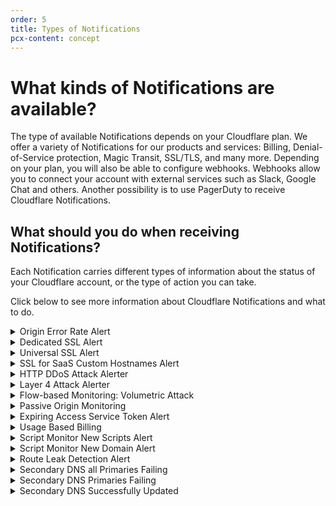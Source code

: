 ```yaml
---
order: 5
title: Types of Notifications
pcx-content: concept
---
```


# What kinds of Notifications are available?

The type of available Notifications depends on your Cloudflare plan. We offer a variety of Notifications for our products and services: Billing, Denial-of-Service protection, Magic Transit, SSL/TLS, and many more.
Depending on your plan, you will also be able to configure webhooks. Webhooks allow you to connect your account with external services such as Slack, Google Chat and others. Another possibility is to use PagerDuty to receive Cloudflare Notifications.

## What should you do when receiving Notifications?

Each Notification carries different types of information about the status of your Cloudflare account, or the type of action you can take. 

Click below to see more information about Cloudflare Notifications and what to do.

<details>
<summary>Origin Error Rate Alert</summary>
<div>

**What is it for?**

Enterprise customers who want to be alerted when Cloudflare is unable to access their origin server.

**Included with**

Enterprise plans.

**What should you do if you receive one?**

1. Use the link in the Notification you received to see which error codes we are seeing from your origin.
1. Refer to our [Troubleshooting Cloudflare 5XX errors](https://support.cloudflare.com/hc/en-us/articles/115003011431-Troubleshooting-Cloudflare-5XX-errors) to learn how to troubleshoot these errors.

</div>
</details>

<details>
<summary>Dedicated SSL Alert</summary>
<div>

**What is it for?**

Customers with dedicated certificates that want to be alerted on validation, issuance, renewal, and expiration of certificates.

**Included with**

Free plan.

**What should you do if you receive one?**

You only need to take action if notified that you have a certificate that failed. You can find the reasons why a certificate is not being issued in our [Troubleshooting SSL errors](https://support.cloudflare.com/hc/en-us/articles/200170566-Troubleshooting-SSL-errors#h_c1a6e78e-150d-4db6-89ab-eec7cb1ab03f).

</div>
</details>

<details>
<summary>Universal SSL Alert</summary>
<div>

**What is it for?**

Customers with universal certificates that want to be alerted on validation, issuance, renewal, and expiration of certificates.

**Included with**

Free plan.

**What should you do if you receive one?**

You only need to take action if notified that you have a certificate that failed. You can find the reasons why a certificate is not being issued in our [Troubleshooting SSL errors](https://support.cloudflare.com/hc/en-us/articles/200170566-Troubleshooting-SSL-errors#h_c1a6e78e-150d-4db6-89ab-eec7cb1ab03f).

</div>
</details>

<details>
<summary>SSL for SaaS Custom Hostnames Alert</summary>
<div>

**What is it for?**

Customers with custom hostname certificates that want to be alerted on validation, issuance, renewal, and expiration of certificates.

**Included with**

Purchase of Cloudflare for SaaS.

**What should you do if you receive one?**

You only need to take action if notified that you have a certificate that failed. You can find the reasons why a certificate is not being issued in our [Troubleshooting SSL errors](https://support.cloudflare.com/hc/en-us/articles/200170566-Troubleshooting-SSL-errors#h_c1a6e78e-150d-4db6-89ab-eec7cb1ab03f).

</div>
</details>

<details>
<summary>HTTP DDoS Attack Alerter</summary>
<div>

**What is it for?**

WAF/CDN customers that want to be alerted when Cloudflare has mitigated an attack.

**Included with**

Pro and up plans.

**What should you do if you receive one?**

No action needed. Refer to [Understanding Cloudflare DDoS alerts](https://support.cloudflare.com/hc/en-us/articles/360053216191-Understanding-Cloudflare-DDoS-alerts) for more information.

</div>
</details>

<details>
<summary>Layer 4 Attack Alerter</summary>
<div>

**What is it for?**
BYOIP customers and Spectrum customers with Network Analytics that want to be alerted when Cloudflare has mitigated an attack.

**Included with**

Purchase of Magic Transit and/or BYOIP.

**What should you do if you receive one?**

No action needed. Refer to [Understanding Cloudflare DDoS alerts](https://support.cloudflare.com/hc/en-us/articles/360053216191-Understanding-Cloudflare-DDoS-alerts) for more information.

</div>
</details>

<details>
<summary>Flow-based Monitoring: Volumetric Attack</summary>
<div>

**What is it for?**

Magic Transit On Demand customers who are using Flow Based Monitoring to detect attacks when Magic Transit is disabled.

**Included with**

Purchase of Magic Transit.

**What should you do if you receive one?**

You need to advertise your IP prefixes to enable Magic Transit. More information in our [Dynamic advertisement page](https://developers.cloudflare.com/byoip/dynamic-advertisement).

</div>
</details>

<details>
<summary>Passive Origin Monitoring</summary>
<div>

**What is it for?**

Any customer who wants to be alerted when Cloudflare is unable to access their origin.

**Included with**

Free plans.

**What should you do if you receive one?**

Refer to our [Troubleshooting Cloudflare 5XX errors](https://support.cloudflare.com/hc/en-us/articles/115003011431-Troubleshooting-Cloudflare-5XX-errors) page to troubleshoot 521 errors.

</div>
</details>

<details>
<summary>Expiring Access Service Token Alert</summary>
<div>

**What is it for?**

Access customers who want to be alerted when their service token is about to expire.

**Included with**

Purchase of Access.

**What should you do if you receive one?**

Refresh your service token in the [Teams dashboard](https://dash.teams.cloudflare.com/) under **Configuration > Service Auth**.


</div>
</details>

<details>
<summary>Usage Based Billing</summary>
<div>

**What is it for?**

Customers that want to be alerted when usage of a product goes above a set level.

**Included with**

Pro and up plans.

**What should you do if you receive one?**

Review your usage of the product and adjust the configuration and/or increase the alerting threshold.

</div>
</details>

<details>
<summary>Script Monitor New Scripts Alert</summary>
<div>

**What is it for?**

Page Shield customers who want to be alerted when new JS dependencies appear in their zone.

**Included with**

Business and up plans.

**What should you do if you receive one?**

Investigate to confirm it's an expected change.

</div>
</details>

<details>
<summary>Script Monitor New Domain Alert</summary>
<div>

**What is it for?**

Page Shield customers who want to be alerted when JS dependencies from new host domains appear in their zone.

**Included with**

Business and up plans.

**What should you do if you receive one?**

Investigate to confirm it's an expected change.


</div>
</details>

<details>
<summary>Route Leak Detection Alert</summary>
<div>

**What is it for?**

BYOIP customers who want to be alerted when their prefixes are advertised in places they should not be.

**Included with**

Purchase of BYOIP.

**What should you do if you receive one?**

Confirm your traffic is healthy: reach out to your transit providers to ensure you are behaving as expected and ask them to follow up with any providers accepting the unauthorized routes.

</div>
</details>

<details>
<summary>Secondary DNS all Primaries Failing</summary>
<div>

**What is it for?**

Enterprise customers who have at least one secondary zone in their account and who want to get alerted if all of their primary nameservers are failing.

**Included with**

Purchase of Secondary DNS.

**What should you do if you receive one?**

1. Confirm that your primary nameservers are up and running.
1. Confirm that the ACLs on your primary nameservers are configured correctly.
1. Confirm that your primary nameservers are configured correctly in your Cloudflare account (correct IP, port, TSIG).

</div>
</details>

<details>
<summary>Secondary DNS Primaries Failing</summary>
<div>

**What is it for?**

Enterprise customers who have at least one secondary zone and who want to get alerted if at least one of their primary nameservers is failing.

**Included with**

Purchase of Secondary DNS.

**What should you do if you receive one?**

1. Confirm that the primary nameserver that is failing is up and running.
1. Confirm that the ACL on the primary nameserver that is failing is configured correctly. 
1. Confirm that the primary nameserver that is failing is configured correctly in your Cloudflare account (correct IP, port, TSIG).
Secondary DNS Successfully Updated | No action needed. Everything is working correctly.

</div>
</details>

<details>
<summary>Secondary DNS Successfully Updated</summary>
<div>

**What is it for?**

Enterprise customers who have at least one secondary zone in their account and who want to get alerted on successful zone transfers.

**Included with**

Purchase of Secondary DNS.

**What should you do if you receive one?**

No action needed. Everything is working correctly.

</div>
</details>